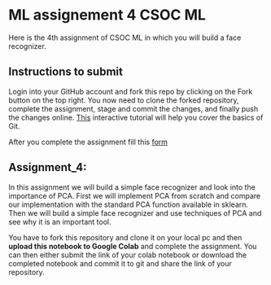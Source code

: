 # ML assignement 4 CSOC ML
Here is the 4th assignment of CSOC ML in which you will build a face recognizer.

## Instructions to submit

Login into your GitHub account and fork this repo by clicking on the Fork button on the top right. You now need to clone the forked repository, complete the assignment, stage and commit the changes, and finally push the changes online. [This](https://try.github.io) interactive tutorial will help you cover the basics of Git.

After you complete the assignment fill this [form](https://forms.gle/PVyxpZnebAGzD2XVA)

## Assignment_4:
In this assignment we will build a simple face recognizer and look into the importance of PCA. First we will implement PCA from scratch and compare our implementation with the standard PCA function available in sklearn. Then we will build a simple face recognizer and use techniques of PCA and see why it is an important tool.

You have to fork this repository and clone it on your local pc and then **upload this notebook to Google Colab** and complete the assignment. You can then either submit the link of your colab notebook or download the completed notebook and commit it to git and share the link of your repository.


